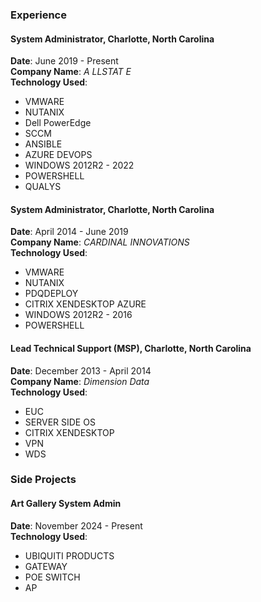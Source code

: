 
### Experience

#### System Administrator, Charlotte, North Carolina
**Date**: June 2019 - Present  
**Company Name**: _A LLSTAT E_  
**Technology Used**: 
- VMWARE
- NUTANIX
- Dell PowerEdge
- SCCM
- ANSIBLE
- AZURE DEVOPS
- WINDOWS 2012R2 - 2022
- POWERSHELL
- QUALYS

#### System Administrator, Charlotte, North Carolina
**Date**: April 2014 - June 2019  
**Company Name**: _CARDINAL INNOVATIONS_  
**Technology Used**:
- VMWARE
- NUTANIX
- PDQDEPLOY
- CITRIX XENDESKTOP AZURE
- WINDOWS 2012R2 - 2016
- POWERSHELL

#### Lead Technical Support (MSP), Charlotte, North Carolina
**Date**: December 2013 - April 2014  
**Company Name**: _Dimension Data_  
**Technology Used**: 
- EUC
- SERVER SIDE OS
- CITRIX XENDESKTOP
- VPN
- WDS

### Side Projects

#### Art Gallery System Admin
**Date**: November 2024 - Present  
**Technology Used**:
- UBIQUITI PRODUCTS
- GATEWAY
- POE SWITCH
- AP
